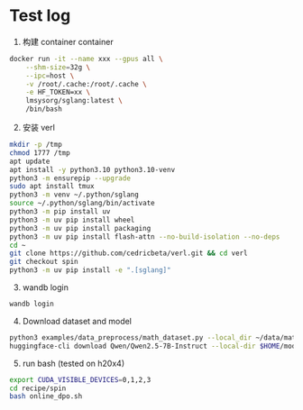 # Test log

1. 构建 container container

```bash
docker run -it --name xxx --gpus all \
    --shm-size=32g \
    --ipc=host \
    -v /root/.cache:/root/.cache \
    -e HF_TOKEN=xx \
    lmsysorg/sglang:latest \
    /bin/bash
```

2. 安装 verl

```bash
mkdir -p /tmp
chmod 1777 /tmp
apt update
apt install -y python3.10 python3.10-venv
python3 -m ensurepip --upgrade
sudo apt install tmux
python3 -m venv ~/.python/sglang
source ~/.python/sglang/bin/activate
python3 -m pip install uv
python3 -m uv pip install wheel
python3 -m uv pip install packaging
python3 -m uv pip install flash-attn --no-build-isolation --no-deps
cd ~
git clone https://github.com/cedricbeta/verl.git && cd verl
git checkout spin
python3 -m uv pip install -e ".[sglang]"
```

3. wandb login

```bash
wandb login
```

4. Download dataset and model

```bash
python3 examples/data_preprocess/math_dataset.py --local_dir ~/data/math
huggingface-cli download Qwen/Qwen2.5-7B-Instruct --local-dir $HOME/models/Qwen2.5-7B-Instruct
```

5. run bash (tested on h20x4)

```bash
export CUDA_VISIBLE_DEVICES=0,1,2,3
cd recipe/spin
bash online_dpo.sh
```

